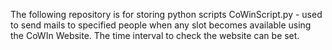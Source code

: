 The following repository is for storing python scripts
CoWinScript.py - used to send mails to specified people when any slot becomes available using the CoWIn Website. The time interval to check the website can be set. 
